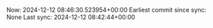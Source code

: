 Now: 2024-12-12 08:46:30.523954+00:00 Earliest commit since sync: None Last sync: 2024-12-12 08:42:44+00:00
